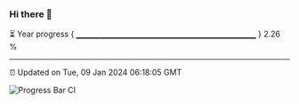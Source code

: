 ### Hi there 👋

⏳ Year progress { ▁▁▁▁▁▁▁▁▁▁▁▁▁▁▁▁▁▁▁▁▁▁▁▁▁▁▁▁▁▁ } 2.26 %

---

⏰ Updated on Tue, 09 Jan 2024 06:18:05 GMT

![Progress Bar CI](https://github.com/liununu/liununu/workflows/Progress%20Bar%20CI/badge.svg)
